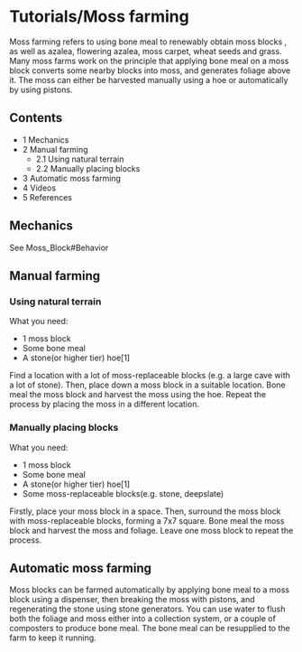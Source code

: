 # Tutorials/Moss farming
Moss farming refers to using bone meal to renewably obtain moss blocks , as well as azalea, flowering azalea, moss carpet, wheat seeds and grass. Many moss farms work on the principle that applying bone meal on a moss block converts some nearby blocks into moss, and generates foliage above it. The moss can either be harvested manually using a hoe or automatically by using pistons.

## Contents
- 1 Mechanics
- 2 Manual farming
	- 2.1 Using natural terrain
	- 2.2 Manually placing blocks
- 3 Automatic moss farming
- 4 Videos
- 5 References

## Mechanics
See Moss_Block#Behavior

## Manual farming
### Using natural terrain
What you need:

- 1 moss block
- Some bone meal
- A stone(or higher tier) hoe[1]

Find a location with a lot of moss-replaceable blocks (e.g. a large cave with a lot of stone). Then, place down a moss block in a suitable location. Bone meal the moss block and harvest the moss using the hoe. Repeat the process by placing the moss in a different location.

### Manually placing blocks
What you need:

- 1 moss block
- Some bone meal
- A stone(or higher tier) hoe[1]
- Some moss-replaceable blocks(e.g. stone, deepslate)

Firstly, place your moss block in a space. Then, surround the moss block with moss-replaceable blocks, forming a 7x7 square. Bone meal the moss block and harvest the moss and foliage. Leave one moss block to repeat the process.

## Automatic moss farming
Moss blocks can be farmed automatically by applying bone meal to a moss block using a dispenser, then breaking the moss with pistons, and regenerating the stone using stone generators. You can use water to flush both the foliage and moss either into a collection system, or a couple of composters to produce bone meal. The bone meal can be resupplied to the farm to keep it running.


